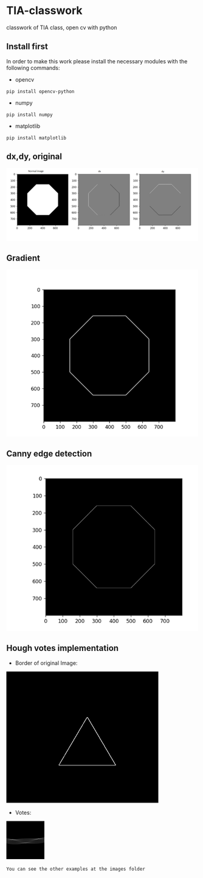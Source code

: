 # TIA-classwork
classwork of TIA class, open cv with python

## Install first
In order to make this work please install the necessary modules with the following commands:

- opencv
```
pip install opencv-python
```
- numpy
```
pip install numpy
```
- matplotlib
```
pip install matplotlib
```
## dx,dy, original
![example](https://github.com/sodes-proxy/TIA-classwork/blob/main/images/derivatives.PNG)

## Gradient
![example](https://github.com/sodes-proxy/TIA-classwork/blob/main/images/gradient.PNG)

## Canny edge detection
![example](https://github.com/sodes-proxy/TIA-classwork/blob/main/images/canny.PNG)

## Hough votes implementation
- Border of original Image:

![example](https://github.com/sodes-proxy/TIA-classwork/blob/main/images/1triangulo.png)
- Votes:

![example](https://github.com/sodes-proxy/TIA-classwork/blob/main/images/votos_1triangulo.png)

```
You can see the other examples at the images folder
```
